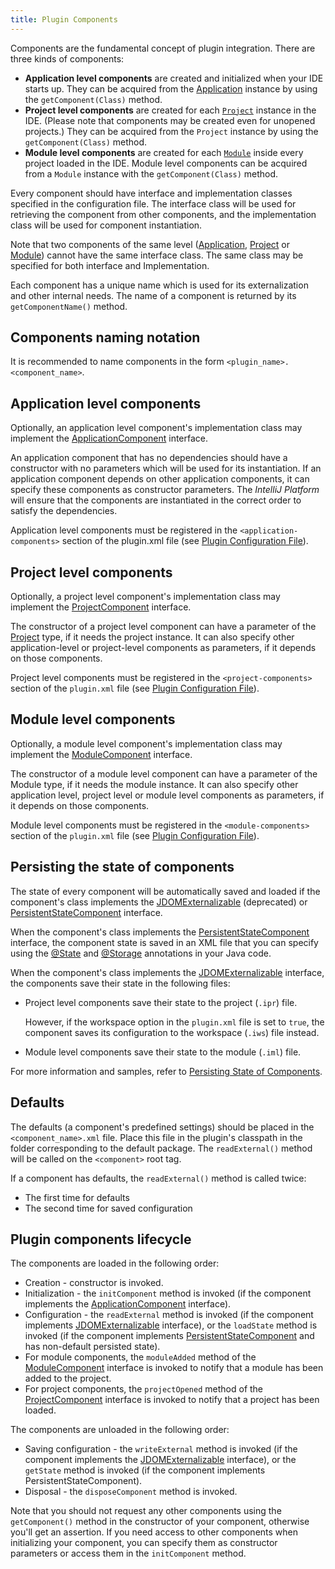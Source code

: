```yaml
---
title: Plugin Components
---
```


Components are the fundamental concept of plugin integration. There are three kinds of components:

* **Application level components** are created and initialized when your IDE starts up. They can be acquired from the [Application](upsource:///platform/core-api/src/com/intellij/openapi/application/Application.java) instance by using the `getComponent(Class)` method.
* **Project level components** are created for each [`Project`](upsource:///platform/core-api/src/com/intellij/openapi/project/Project.java) instance in the IDE. (Please note that components may be created even for unopened projects.) They can be acquired from the `Project` instance by using the `getComponent(Class)` method.
* **Module level components** are created for each [`Module`](upsource:///platform/core-api/src/com/intellij/openapi/module/Module.java) inside every project loaded in the IDE.
Module level components can be acquired from a `Module` instance with the `getComponent(Class)` method.

Every component should have interface and implementation classes specified in the configuration file. The interface class will be used for retrieving the component from other components, and the implementation class will be used for component instantiation.

Note that two components of the same level ([Application](upsource:///platform/core-api/src/com/intellij/openapi/application/Application.java), [Project](upsource:///platform/core-api/src/com/intellij/openapi/project/Project.java) or [Module](upsource:///platform/core-api/src/com/intellij/openapi/module/Module.java)) cannot have the same interface class. The same class may be specified for both interface and Implementation.

Each component has a unique name which is used for its externalization and other internal needs. The name of a component is returned by its `getComponentName()` method.

## Components naming notation

It is recommended to name components in the form `<plugin_name>.<component_name>`.

## Application level components

Optionally, an application level component's implementation class may implement the [ApplicationComponent](upsource:///platform/core-api/src/com/intellij/openapi/components/ApplicationComponent.java) interface.

An application component that has no dependencies should have a constructor with no parameters which will be used for its instantiation. If an application component depends on other application components, it can specify these components as constructor parameters. The *IntelliJ Platform* will ensure that the components are instantiated in the correct order to satisfy the dependencies.

Application level components must be registered in the `<application-components>` section of the plugin.xml file (see [Plugin Configuration File](plugin_configuration_file.md)).

## Project level components

Optionally, a project level component's implementation class may implement the [ProjectComponent](upsource:///platform/projectModel-api/src/com/intellij/openapi/components/PersistentStateComponent.java) interface.

The constructor of a project level component can have a parameter of the [Project](upsource:///platform/core-api/src/com/intellij/openapi/project/Project.java) type, if it needs the project instance.  It can also specify other application-level or project-level components as parameters, if it depends on those components.

Project level components must be registered in the `<project-components>` section of the `plugin.xml` file (see [Plugin Configuration File](plugin_configuration_file.md)).

## Module level components

Optionally, a module level component's implementation class may implement the [ModuleComponent](upsource:///platform/projectModel-api/src/com/intellij/openapi/module/ModuleComponent.java) interface.

The constructor of a module level component can have a parameter of the Module type, if it needs the module instance. It can also specify other application level, project level or module level components as parameters, if it depends on those components.

Module level components must be registered in the `<module-components>` section of the `plugin.xml` file (see [Plugin Configuration File](plugin_configuration_file.md)).

## Persisting the state of components

The state of every component will be automatically saved and loaded if the component's class implements the [JDOMExternalizable](upsource:///platform/util/src/com/intellij/openapi/util/JDOMExternalizable.java) (deprecated) or [PersistentStateComponent](upsource:///platform/projectModel-api/src/com/intellij/openapi/components/PersistentStateComponent.java) interface.

When the component's class implements the [PersistentStateComponent](upsource:///platform/projectModel-api/src/com/intellij/openapi/components/PersistentStateComponent.java) interface, the component state is saved in an XML file that you can specify using the [@State](upsource:///platform/projectModel-api/src/com/intellij/openapi/components/State.java) and [@Storage](upsource:///platform/projectModel-api/src/com/intellij/openapi/components/Storage.java) annotations in your Java code.

When the component's class implements the [JDOMExternalizable](upsource:///platform/util/src/com/intellij/openapi/util/JDOMExternalizable.java) interface, the components save their state in the following files:

* Project level components save their state to the project (`.ipr`) file.
 
  However, if the workspace option in the `plugin.xml` file is set to `true`, the component saves its configuration to the workspace (`.iws`) file instead.

* Module level components save their state to the module (`.iml`) file.

For more information and samples, refer to [Persisting State of Components](/basics/persisting_state_of_components.md).

## Defaults

The defaults (a component's predefined settings) should be placed in the `<component_name>.xml` file. Place this file in the plugin's classpath in the folder corresponding to the default package. The `readExternal()` method will be called on the `<component>` root tag.

If a component has defaults, the `readExternal()` method is called twice:

* The first time for defaults
* The second time for saved configuration

## Plugin components lifecycle

The components are loaded in the following order:

* Creation - constructor is invoked.
* Initialization - the `initComponent` method is invoked (if the component implements the [ApplicationComponent](upsource:///platform/core-api/src/com/intellij/openapi/components/ApplicationComponent.java) interface).
* Configuration - the `readExternal` method is invoked (if the component implements [JDOMExternalizable](upsource:///platform/util/src/com/intellij/openapi/util/JDOMExternalizable.java) interface), or the `loadState` method is invoked (if the component implements [PersistentStateComponent](upsource:///platform/projectModel-api/src/com/intellij/openapi/components/PersistentStateComponent.java) and has non-default persisted state).
* For module components, the `moduleAdded` method of the [ModuleComponent](upsource:///platform/projectModel-api/src/com/intellij/openapi/module/ModuleComponent.java) interface is invoked to notify that a module has been added to the project.
* For project components, the `projectOpened` method of the [ProjectComponent](upsource:///platform/projectModel-api/src/com/intellij/openapi/components/ProjectComponent.java) interface is invoked to notify that a project has been loaded.

The components are unloaded in the following order:

* Saving configuration - the `writeExternal` method is invoked (if the component implements the [JDOMExternalizable](upsource:///platform/util/src/com/intellij/openapi/util/JDOMExternalizable.java) interface), or the `getState` method is invoked (if the component implements PersistentStateComponent).
* Disposal - the `disposeComponent` method is invoked.

Note that you should not request any other components using the `getComponent()` method in the constructor of your component, otherwise you'll get an assertion. If you need access to other components when initializing your component, you can specify them as constructor parameters or access them in the `initComponent` method.
